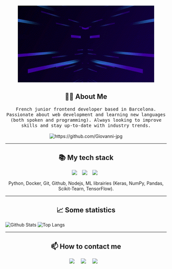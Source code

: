 <p align="center">
  <img src="https://github.com/Giovanni-jpg/Giovanni-jpg/blob/main/assets/hi-there.gif">
</p>

<h2 align="center"> 👨‍💻 About Me </h2>
<p align="center">
  <samp>French junior frontend developer based in Barcelona. Passionate about web development and learning new languages (both spoken and programming). Always looking to improve skills and stay up-to-date with industry trends.</samp>
  <br> <br>
  <img src="https://komarev.com/ghpvc/?username=Giovanni-jpg" alt="https://github.com/Giovanni-jpg" />
</p>

<hr>

<h2 align="center">📚 My tech stack </h2>
<p align="center">
  <img src="https://img.shields.io/badge/Vue.js-35495E?style=for-the-badge&logo=vue.js&logoColor=4FC08D" />&nbsp;&nbsp;&nbsp;
  <img src="https://img.shields.io/badge/-ReactJs-61DAFB?logo=react&logoColor=white&style=for-the-badge" />&nbsp;&nbsp;&nbsp;
  <img src="https://img.shields.io/badge/Tailwind_CSS-38B2AC?style=for-the-badge&logo=tailwind-css&logoColor=white" />&nbsp;&nbsp;
</p>
<p align="center">Python, Docker, Git, Github, Nodejs, ML librairies (Keras, NumPy, Pandas, Scikit-Tearn, TensorFlow).</p>

<hr>

<h2 align="center"> 📈 Some statistics </h2>
<p align="center">
  
  ![Github Stats](https://github-readme-stats.vercel.app/api?username=Giovanni-jpg&count_private=true&show_icons=true&include_all_commits=true&theme=dark)
  ![Top Langs](https://github-readme-stats.vercel.app/api/top-langs/?username=Giovanni-jpg&hide=TeX&layout=compact&theme=dark)

</p>

<hr>

<h2  align="center"> 📫 How to contact me </h2>
<p align="center">
  <a target="_blank"href="https://www.linkedin.com/in/giovanni-massiot-6448611bb/"><img src="https://img.shields.io/badge/linkedin-%230077B5.svg?&style=for-the-badge&logo=linkedin&logoColor=white" /></a>&nbsp;&nbsp;&nbsp;&nbsp;
  <a target="_blank"href="https://twitter.com/giovannimassiot"><img src="https://img.shields.io/badge/twitter-%231DA1F2.svg?&style=for-the-badge&logo=twitter&logoColor=white" /></a>&nbsp;&nbsp;&nbsp;&nbsp;
  <a href="mailto:giovannimassiot.gm@gmail.com"><img src="https://img.shields.io/badge/gmail-%23D14836.svg?&style=for-the-badge&logo=gmail&logoColor=white" /></a>&nbsp;&nbsp;&nbsp;&nbsp;
</p>

<!--
**Giovanni-jpg/Giovanni-jpg** is a ✨ _special_ ✨ repository because its `README.md` (this file) appears on your GitHub profile.

-->
